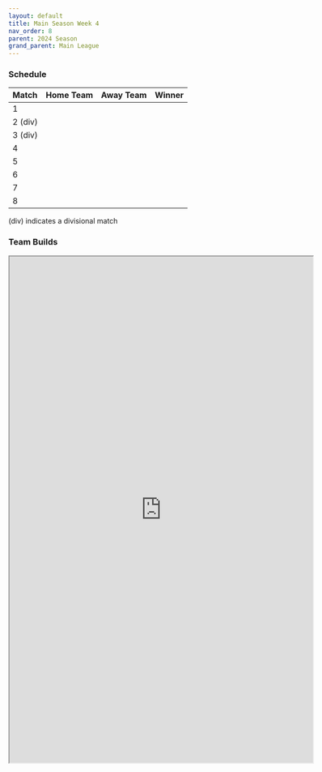 ```yaml
---
layout: default
title: Main Season Week 4
nav_order: 8
parent: 2024 Season
grand_parent: Main League
---
```

### Schedule

| Match   | Home Team       | Away Team            | Winner          |
|:--------|:----------------|:---------------------|:----------------|
| 1       |               |       |         |
| 2 (div) |                |       |            |
| 3 (div) |               |   |         |
| 4       |                 |   |        |
| 5       |                 |           |                |
| 6       |  |           |                |
| 7       |                |           |                |
| 8       |          |           |                |


(div) indicates a divisional match

### Team Builds

<iframe width=600 height=1000 scrolling="yes" src="https://docs.google.com/document/d/e/2PACX-1vRGDY-aik9q1Bnodn1PpxeT_kuMEmTWhDS4CZrTMAC4bQlhYWOWPTwadMBLDfjWawmjtGv-MqXZ4puX/pub?embedded=true"></iframe>
